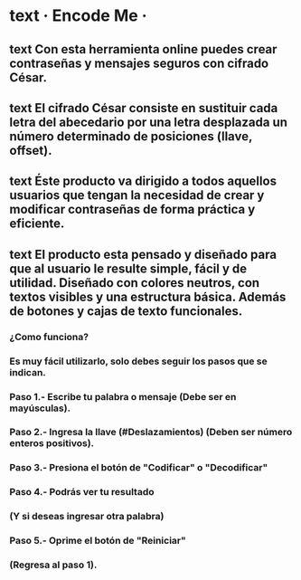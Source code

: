 # text · Encode Me ·

## text Con esta herramienta online puedes crear contraseñas y mensajes seguros con cifrado César. 

## text El cifrado César consiste en sustituir cada letra del abecedario por una letra desplazada un número determinado de posiciones (llave, offset).

## text Éste producto va dirigido a todos aquellos usuarios que tengan la necesidad de crear y modificar contraseñas de forma práctica y eficiente.

## text El producto esta pensado y diseñado para que al usuario le resulte simple, fácil y de utilidad. Diseñado con colores neutros, con textos visibles y una estructura básica. Además de botones y cajas de texto funcionales.

### ¿Como funciona?
### Es muy fácil utilizarlo, solo debes seguir los pasos que se indican.
### Paso 1.- Escribe tu palabra o mensaje (Debe ser en mayúsculas).
### Paso 2.- Ingresa la llave (#Deslazamientos) (Deben ser número enteros positivos).
### Paso 3.- Presiona el botón de "Codificar" o "Decodificar"
### Paso 4.- Podrás ver tu resultado
### (Y si deseas ingresar otra palabra)
### Paso 5.- Oprime el botón de "Reiniciar"
### (Regresa al paso 1).





